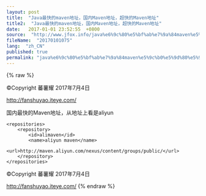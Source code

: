 ```yaml
---
layout: post
title:  "Java最快的maven地址，国内Maven地址，超快的Maven地址"
title2:  "Java最快的maven地址，国内Maven地址，超快的Maven地址"
date:   2017-01-01 23:52:55  +0800
source:  "http://www.jfox.info/java%e6%9c%80%e5%bf%ab%e7%9a%84maven%e5%9c%b0%e5%9d%80%e5%9b%bd%e5%86%85maven%e5%9c%b0%e5%9d%80%e8%b6%85%e5%bf%ab%e7%9a%84maven%e5%9c%b0%e5%9d%80.html"
fileName:  "20170101075"
lang:  "zh_CN"
published: true
permalink: "java%e6%9c%80%e5%bf%ab%e7%9a%84maven%e5%9c%b0%e5%9d%80%e5%9b%bd%e5%86%85maven%e5%9c%b0%e5%9d%80%e8%b6%85%e5%bf%ab%e7%9a%84maven%e5%9c%b0%e5%9d%80.html"
---
```

{% raw %}
>>>>>>>>>>>>>>>>>>>>>>>>>>>>>>>>

©Copyright 蕃薯耀 2017年7月4日

http://fanshuyao.iteye.com/

国内最快的Maven地址，从地址上看是aliyun

    <repositories>
    	<repository>
    		<id>alimaven</id>
    		<name>aliyun maven</name>
    		<url>http://maven.aliyun.com/nexus/content/groups/public/</url>
    	</repository>
    </repositories>

>>>>>>>>>>>>>>>>>>>>>>>>>>>>>>>>

©Copyright 蕃薯耀 2017年7月4日

http://fanshuyao.iteye.com/
{% endraw %}